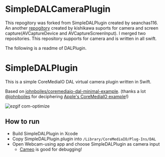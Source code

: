 # SimpleDALCameraPlugin
This repogitory was forked from SimpleDALPlugin created by seanchas116.
An another [repogitory](https://github.com/kishikawakatsumi/VirtualCameraComposer-Example) created by kishikawa suports for  camera and screen capture(AVCaptureDevice and AVCaptureScreenInput).
I merged two repositories. This repository supports for camera and is written in all swift.


The following is a readme of DALPlugin.

# SimpleDALPlugin

This is a simple CoreMediaIO DAL virtual camera plugin written in Swift.

Based on [johnboiles/coremediaio-dal-minimal-example](https://github.com/johnboiles/coremediaio-dal-minimal-example). (thanks a lot [@johnboiles](https://github.com/johnboiles) for deciphering [Apple's CoreMediaIO example](https://developer.apple.com/library/archive/samplecode/CoreMediaIO/Introduction/Intro.html)!)

![ezgif com-optimize](https://user-images.githubusercontent.com/1025246/80326334-5eb8b000-8873-11ea-8724-adfbed078851.gif)

## How to run

* Build SimpleDALPlugin in Xcode
* Copy SimpleDALPlugin.plugin into `/Library/CoreMediaIO/Plug-Ins/DAL`
* Open Webcam-using app and choose SimpleDALPlugin as camera input
  * [Cameo](https://github.com/lvsti/Cameo) is good for debugging!
